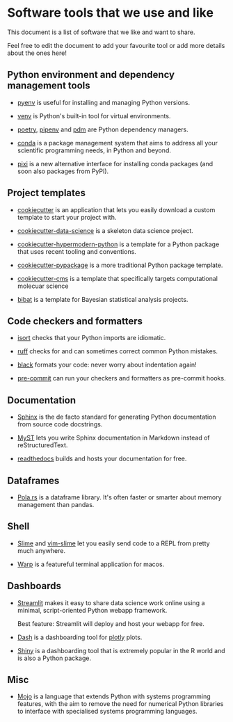 # Software tools that we use and like

This document is a list of software that we like and want to share.

Feel free to edit the document to add your favourite tool or add more details
about the ones here!

## Python environment and dependency management tools

* [pyenv](https://github.com/pyenv/pyenv) is useful for installing and managing
Python versions.

* [venv](https://docs.python.org/3/library/venv.html) is Python's built-in tool
for virtual environments.

* [poetry](https://python-poetry.org/),
[pipenv](https://pipenv.pypa.io/en/latest/) and
[pdm](https://pdm.fming.dev/latest/) are Python dependency managers.

* [conda](https://docs.conda.io/en/latest/) is a package management system that
aims to address all your scientific programming needs, in Python and beyond.

* [pixi](https://prefix.dev/docs/pixi/overview) is a new alternative interface
for installing conda packages (and soon also packages from PyPI).

## Project templates

* [cookiecutter](https://pypi.org/project/cookiecutter/) is an application that
lets you easily download a custom template to start your project with.

* [cookiecutter-data-science](https://github.com/drivendata/cookiecutter-data-science)
is a skeleton data science project.

* [cookiecutter-hypermodern-python](https://github.com/cjolowicz/cookiecutter-hypermodern-python)
is a template for a Python package that uses recent tooling and conventions.

* [cookiecutter-pypackage](https://github.com/audreyfeldroy/cookiecutter-pypackage)
is a more traditional Python package template.

* [cookiecutter-cms](https://github.com/MolSSI/cookiecutter-cms) is a template
that specifically targets computational molecuar science

* [bibat](https://bibat.readthedocs.io/en/latest/) is a template for Bayesian
statistical analysis projects.

## Code checkers and formatters

* [isort](https://pre-commit.com/) checks that your Python imports are idiomatic.

* [ruff](https://beta.ruff.rs/docs/) checks for and can sometimes correct common
Python mistakes.

* [black](https://github.com/psf/black) formats your code: never worry about
indentation again!

* [pre-commit](https://pre-commit.com/) can run your checkers and formatters as
pre-commit hooks.

## Documentation

* [Sphinx](https://www.sphinx-doc.org/en/master/) is the de facto standard for
generating Python documentation from source code docstrings.

* [MyST](https://myst-parser.readthedocs.io/en/v0.15.1/sphinx/intro.html) lets
you write Sphinx documentation in Markdown instead of reStructuredText.

* [readthedocs](https://about.readthedocs.com/?ref=readthedocs.org) builds and
hosts your documentation for free.

## Dataframes

* [Pola.rs](https://www.pola.rs/) is a dataframe library. It's often faster or
smarter about memory management than pandas.

## Shell

* [Slime](https://en.wikipedia.org/wiki/SLIME) and
[vim-slime](https://github.com/jpalardy/vim-slime) let you easily send code to
a REPL from pretty much anywhere.

* [Warp](https://www.warp.dev/) is a featureful terminal application for macos.

## Dashboards

* [Streamlit](https://streamlit.io/) makes it easy to share data science work
  online using a minimal, script-oriented Python webapp framework.

  Best feature: Streamlit will deploy and host your webapp for free.

* [Dash](https://dash.plotly.com/) is a dashboarding tool for
[plotly](https://plotly.com/) plots.

* [Shiny](https://shiny.posit.co/) is a dashboarding tool that is extremely
popular in the R world and is also a Python package.

## Misc

* [Mojo](https://www.modular.com/mojo) is a language that extends Python with
systems programming features, with the aim to remove the need for numerical
Python libraries to interface with specialised systems programming languages.
